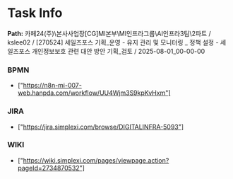 # Task Info

**Path:** 카페24(주)\본사사업장\[CG]MI본부\MI인프라그룹\AI인프라3팀\2파트 / kslee02 / [270524] 세일즈포스 기획_운영 - 유지 관리 및 모니터링 _ 정책 설정 - 세일즈포스 개인정보보호 관련 대안 방안 기획_검토 / 2025-08-01_00-00-00

### BPMN
- ["https://n8n-mi-007-web.hanpda.com/workflow/UU4Wjm3S9kpKvHxm"]

### JIRA
- ["https://jira.simplexi.com/browse/DIGITALINFRA-5093"]

### WIKI
- ["https://wiki.simplexi.com/pages/viewpage.action?pageId=2734870532"]

